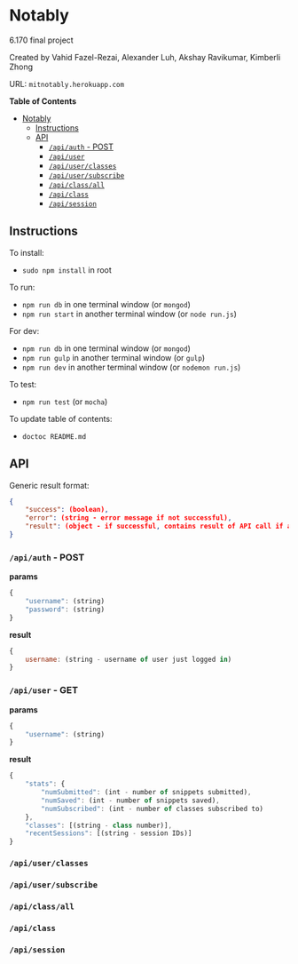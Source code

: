 Notably
==================================
6.170 final project

Created by Vahid Fazel-Rezai, Alexander Luh, Akshay Ravikumar, Kimberli Zhong

URL: `mitnotably.herokuapp.com`

<!-- START doctoc generated TOC please keep comment here to allow auto update -->
<!-- DON'T EDIT THIS SECTION, INSTEAD RE-RUN doctoc TO UPDATE -->
**Table of Contents**

- [Notably](#notably)
  - [Instructions](#instructions)
  - [API](#api)
    - [`/api/auth` - POST](#apiauth---post)
    - [`/api/user`](#apiuser)
    - [`/api/user/classes`](#apiuserclasses)
    - [`/api/user/subscribe`](#apiusersubscribe)
    - [`/api/class/all`](#apiclassall)
    - [`/api/class`](#apiclass)
    - [`/api/session`](#apisession)

<!-- END doctoc generated TOC please keep comment here to allow auto update -->

## Instructions

To install:
* `sudo npm install` in root

To run:
* `npm run db` in one terminal window (or `mongod`)
* `npm run start` in another terminal window  (or `node run.js`)

For dev:
* `npm run db` in one terminal window (or `mongod`)
* `npm run gulp` in another terminal window (or `gulp`)
* `npm run dev` in another terminal window (or `nodemon run.js`)

To test:
* `npm run test` (or `mocha`)

To update table of contents:
* `doctoc README.md`

## API
Generic result format:

```json
{
    "success": (boolean),
    "error": (string - error message if not successful),
    "result": (object - if successful, contains result of API call if any)
}
```

### `/api/auth` - POST
**params**

```javascript
{
    "username": (string)
    "password": (string)
}
```

**result**

```javascript
{
    username: (string - username of user just logged in)
}
```

### `/api/user` - GET
**params**

```javascript
{
    "username": (string)
}
```

**result**

```javascript
{
    "stats": {
        "numSubmitted": (int - number of snippets submitted),
        "numSaved": (int - number of snippets saved), 
        "numSubscribed": (int - number of classes subscribed to)
    },
    "classes": [(string - class number)],
    "recentSessions": [(string - session IDs)]
}
```

### `/api/user/classes`
### `/api/user/subscribe`
### `/api/class/all`
### `/api/class`
### `/api/session`